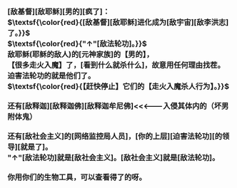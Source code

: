 <h3>
<br>[敌基督][敌耶稣][男的][疯了]：
<br>$\textsf{\color{red}{[敌基督][敌耶稣]进化成为[敌宇宙][敌李洪志]了。}}$
<br>$\textsf{\color{red}{"↑"[敌法轮功]。}}$
<br>敌耶稣(耶稣的敌人)的[元神家族]的【男的】，
<br>【很多走火入魔】了，[看到什么就杀什么]，故意用任何理由找茬。
<br>迫害法轮功的就是他们了。
<br>$\textsf{\color{red}{【赶快停止】它们的【走火入魔杀人行为】。}}$
<br>
<br>还有[敌释迦][敌释迦佛][敌释迦牟尼佛]<<<---入侵其体内的（坏男附体鬼）
<br>
<br>还有[敌社会主义]的[网络监控局人员]，[你的上层][迫害法轮功][的领导][就是了]。
<br>"↑"[敌法轮功]就是[敌社会主义]。[敌社会主义]就是[敌法轮功]。
<br>
<br>你用你们的生物工具，可以查看得了的呀。
</h3>
